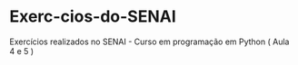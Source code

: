 # Exerc-cios-do-SENAI
Exercícios realizados no SENAI - Curso em programação em Python ( Aula 4 e 5 )
